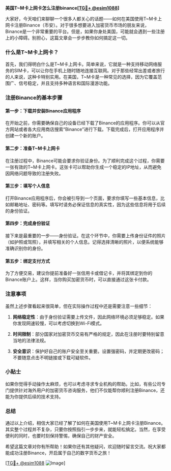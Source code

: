 **美国T~M卡上网卡怎么注册binance[[TG💪+ @esim1088](https://t.me/s/esim1088)]**

大家好，今天咱们来聊聊一个很多人都关心的话题——如何在美国使用T~M卡上网卡注册Binance（币安）。对于很多想要进入加密货币市场的朋友来说，Binance是一个非常重要的平台。但是，如果你身处美国，可能就会遇到一些注册上的小障碍。别担心，这篇文章会一步步教你如何搞定这一切。

### 什么是T~M卡上网卡？

首先，我们得明白什么是T~M卡上网卡。简单来说，它就是一种支持移动网络服务的SIM卡，可以让你在手机上随时随地连接互联网。对于那些经常出差或者旅行的人来说，这种卡特别实用。在美国，T~M卡是一种常见的选择，因为它覆盖范围广、信号稳定，并且支持多种语言和国际漫游功能。

### 注册Binance的基本步骤

#### 第一步：下载并安装Binance应用程序

在开始之前，你需要确保自己的设备已经下载了Binance的应用程序。你可以从官方网站或者各大应用商店搜索“Binance”进行下载。下载完成后，打开应用程序并创建一个新的账户。

#### 第二步：准备T~M卡上网卡

在注册过程中，Binance可能会要求你验证身份。为了顺利完成这个过程，你需要一张有效的T~M卡上网卡。这张卡可以帮助你生成一个稳定的IP地址，从而避免因网络问题导致的注册失败。

#### 第三步：填写个人信息

打开Binance应用程序后，你会被引导到一个页面，要求你填写一些基本信息，比如邮箱地址、密码等。填写时请务必保证信息的真实性，因为这些信息将用于后续的身份验证。

#### 第四步：完成身份验证

接下来是最重要的一步——身份验证。在这个环节中，你需要上传身份证件的照片（如护照或驾照），并填写相关的个人信息。记得选择清晰的照片，以便系统能够准确识别你的身份。

#### 第五步：绑定支付方式

为了方便交易，建议你提前准备好一张信用卡或借记卡，并将其绑定到你的Binance账户上。这样，当你购买加密货币时，可以直接通过这张卡付款。

### 注意事项

虽然上述步骤看起来很简单，但在实际操作过程中还是需要注意一些细节：

1. **网络稳定性**：由于身份验证需要上传文件，因此网络环境必须足够稳定。如果你发现网速较慢，可以考虑切换到Wi-Fi模式。
   
2. **时间限制**：部分国家对加密货币交易有严格的规定，因此在注册时要特别留意当地的法律法规。

3. **安全意识**：保护好自己的账户安全至关重要。设置强密码，并定期更改密码；不要随意点击不明链接或下载可疑软件。

### 小贴士

如果你觉得手动操作太麻烦，也可以考虑寻求专业机构的帮助。比如，有些公司专门提供针对海外用户的加密货币咨询服务，他们不仅能帮你顺利注册Binance，还能为你提供后续的技术支持。

### 总结

通过以上介绍，相信大家已经了解了如何在美国使用T~M卡上网卡注册Binance。其实整个过程并不复杂，只要你按照指引一步步来，就能轻松搞定。当然，在享受便利的同时，也要时刻保持警惕，确保自己的财产安全。

希望这篇文章对你有所帮助！如果你还有其他疑问，欢迎随时留言交流。祝大家都能成功注册Binance，开启属于自己的数字货币之旅！

[[TG💪+ @esim1088](https://t.me/s/esim1088) ![Image](https://i.postimg.cc/4NQfJmqS/Snipaste-2025-05-13-00-14-12.png)]